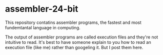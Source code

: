 # assembler-24-bit

This repository contatins assembler programs, the fastest and most fundemtantal language in computing.

The output of assembler programs are called execution files and they're not intuitive to read.  It's best to have someone explain to you how to read an execution file (like me) rather than googeling it. But I post them here.
